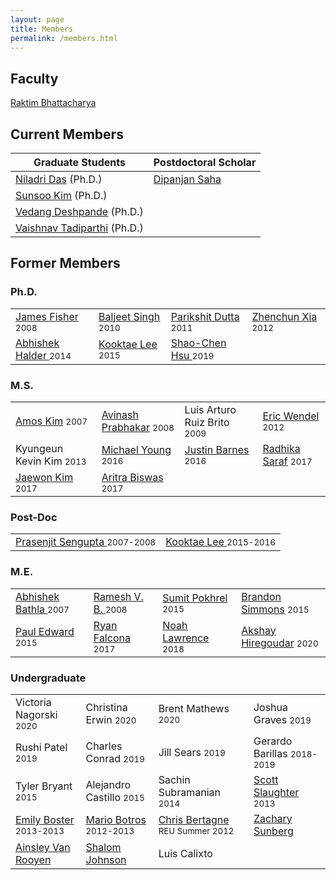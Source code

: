 ```yaml
---
layout: page
title: Members
permalink: /members.html
---
```


## Faculty

[Raktim Bhattacharya](http://engineering.tamu.edu/aerospace/people/rbhattacharya)
<!--- [Full CV](/pdfs/raktim-cv.pdf) -->

## Current Members

| **Graduate Students** | **Postdoctoral Scholar** | 
|-|-|
| [Niladri Das](https://www.linkedin.com/in/niladri-das) (Ph.D.) | [Dipanjan Saha](http://linkedin.com/in/dipanjan-saha-37b53829) |
| [Sunsoo Kim](https://www.linkedin.com/in/sunsoo-kim-1222a511b) (Ph.D.)   
| [Vedang Deshpande](https://www.linkedin.com/in/vedang-deshpande) (Ph.D.) 
| [Vaishnav Tadiparthi](https://www.linkedin.com/in/vaishnav-tadiparthi-0453b923) (Ph.D.) 

## Former Members
### Ph.D.

<table>
  <tr>
    <td><a href="https://www.linkedin.com/in/james-fisher-0ba9798b">James Fisher</a> <span class="brsmall"></span> <small>2008</small></td>
    <td><a href="https://www.linkedin.com/in/baljeet-singh-9039b818">Baljeet Singh</a> <span class="brsmall"></span> <small>2010</small></td>
    <td><a href ="https://www.linkedin.com/in/parikshit-dutta-7a862b13"> Parikshit Dutta </a> <span class="brsmall"></span> <small>2011</small></td>
    <td><a href ="http://www.linkedin.com/pub/zhenchun-xia/10/633/129"> Zhenchun Xia </a><span class="brsmall"></span> <small>2012</small></td>
  </tr>
    <tr>
    <td><a href = "https://www.abhishekhalder.org">Abhishek Halder </a> <span class="brsmall"></span> <small>2014</small></td>
    <td><a href ="https://sites.google.com/view/kooktaelee"> Kooktae Lee </a> <span class="brsmall"></span> <small>2015</small> </td>
     <td><a href ="https://www.linkedin.com/in/shaochenhsu"> Shao-Chen Hsu </a> <span class="brsmall"></span> <small>2019</small></td>
    </tr>
</table>

### M.S.

<table>
  <tr>
    <td><a href="http://www.linkedin.com/pub/amos-kim/2b/63a/69"> Amos Kim</a><span class="brsmall"></span> <small>2007</small> </td> 
    <td><a href="http://www.linkedin.com/pub/avinash-prabhakar/4/3b3/464"> Avinash Prabhakar</a><span class="brsmall"></span> <small>2008</small> </td> 
    <td>Luis Arturo Ruiz Brito <span class="brsmall"></span> <small>2009</small></td>
    <td><a href="http://www.linkedin.com/in/ericdbw">Eric Wendel </a> <span class="brsmall"></span> <small>2012</small></td>
  </tr>
    <tr>
     <td>Kyungeun Kevin Kim <span class="brsmall"></span> <small>2013</small></td>
     <td><a href = "http://www.linkedin.com/pub/michael-young/76/119/738?trk=pub-pbmap">Michael Young</a> <span class="brsmall"></span> <small>2016</small></td>
     <td><a href = "https://www.linkedin.com/in/justinbarnes2013">Justin Barnes</a> <span class="brsmall"></span> <small>2016</small> </td>
     <td><a href = "https://in.linkedin.com/in/radhika-saraf-93232498">Radhika Saraf</a> <span class="brsmall"></span> <small>2017</small></td>
    </tr>
    <tr>
    <td><a href = "https://www.linkedin.com/in/jwkim8804">Jaewon Kim</a><span class="brsmall"></span> <small>2017</small></td>
    <td><a href = "https://www.linkedin.com/in/aritrabiswas">Aritra Biswas</a><span class="brsmall"></span> <small>2017</small></td>
    </tr>
</table>

### Post-Doc

<table>
<tr>
<td> <a href = "http://www.linkedin.com/in/prasenjitsengupta">Prasenjit Sengupta </a> <span class="brsmall"></span> <small>2007-2008</small></td>
<td> <a href = "https://sites.google.com/view/kooktaelee">Kooktae Lee </a> <span class="brsmall"></span> <small>2015-2016</small></td>
</tr>
</table>

### M.E.

<table>
<tr>
<td><a href="https://www.linkedin.com/in/abhishekbathla"> Abhishek Bathla </a><span class="brsmall"></span> <small> 2007</small></td>
<td><a href="https://www.linkedin.com/in/vbramesh"> Ramesh V. B. </a> <span class="brsmall"></span> <small> 2008</small></td>
<td><a href="https://www.linkedin.com/in/sumit-pokhrel-a60a7a66">Sumit Pokhrel</a><span class="brsmall"></span> <small> 2015</small></td>
<td><a href="https://www.linkedin.com/in/brandon-simmons-928637b2">Brandon Simmons</a> <span class="brsmall"></span> <small> 2015</small></td>
</tr>
<tr>
<td><a href="https://www.linkedin.com/in/pauldedward">Paul Edward </a> <span class="brsmall"></span> <small>2015</small></td>
<td><a href="https://www.linkedin.com/in/ryan-falcona-952316146/">Ryan Falcona</a> <span class="brsmall"></span> <small> 2017</small></td>
<td><a href="https://www.linkedin.com/in/noah-lawrence-abab34171">Noah Lawrence</a> <span class="brsmall"></span> <small> 2018</small></td>
<td><a href="https://www.linkedin.com/in/akshay-hiregoudar/">Akshay Hiregoudar</a> <span class="brsmall"></span> <small> 2020</small></td>
</tr>
</table>

### Undergraduate 
<table>
<tr>
      <td>Victoria Nagorski <span class="brsmall"></span> <small>2020</small></td>
      <td>Christina Erwin <span class="brsmall"></span> <small>2020</small></td>
      <td>Brent Mathews <span class="brsmall"></span> <small>2020</small></td>
      <td>Joshua Graves <span class="brsmall"></span> <small>2019</small></td>
    </tr>
    <tr>
      <td>Rushi Patel <span class="brsmall"></span> <small>2019</small></td>
      <td>Charles Conrad <span class="brsmall"></span> <small>2019</small></td>
      <td>Jill Sears <span class="brsmall"></span> <small>2019</small></td>
      <td>Gerardo Barillas <span class="brsmall"></span> <small>2018-2019</small></td>
    </tr>
    <tr>
      <td>Tyler Bryant <span class="brsmall"></span> <small>2015</small></td>
      <td>Alejandro Castillo <span class="brsmall"></span> <small>2015</small></td>
      <td>Sachin Subramanian <span class="brsmall"></span> <small>2014</small></td>
      <td><a href="http://www.linkedin.com/pub/scott-slaughter/31/4a9/ba0">Scott Slaughter</a> <span class="brsmall"></span> <small>2013</small></td>
    </tr>
    <tr>
      <td><a href="http://www.linkedin.com/pub/emily-boster/80/183/b89">Emily Boster</a> <span class="brsmall"></span> <small>2013-2013</small></td>
      <td><a href="http://www.linkedin.com/pub/mario-botros/51/6b2/559">Mario Botros</a> <span class="brsmall"></span> <small>2012-2013</small></td>
      <td><a href="http://www.linkedin.com/pub/christopher-bertagne/63/2b9/711">Chris Bertagne</a> <span class="brsmall"></span> <small>REU Summer 2012</small></td>
      <td><a href="http://www.linkedin.com/pub/zachary-sunberg/24/669/540">Zachary Sunberg</a><span class="brsmall"></span> <small> </small></td>
    </tr>
    <tr>
      <td><a href="http://www.linkedin.com/pub/ainsley-van-rooyen/32/59b/715">Ainsley Van Rooyen</a><span class="brsmall"></span> <small> </small></td>
      <td><a href="http://www.linkedin.com/pub/shalom-johnson/25/135/55">Shalom Johnson</a><span class="brsmall"></span> <small> </small></td>
      <td>Luis Calixto <span class="brsmall"></span> <small> </small></td>
    </tr>
</table>
